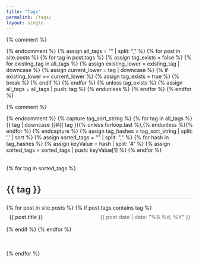 ```yaml
---
title: "Tags"
permalink: /tags/
layout: single
---
```


{% comment %}
<!-- Collect all unique tags from all posts -->
{% endcomment %}
{% assign all_tags = "" | split: "," %}
{% for post in site.posts %}
  {% for tag in post.tags %}
    {% assign tag_exists = false %}
    {% for existing_tag in all_tags %}
      {% assign existing_lower = existing_tag | downcase %}
      {% assign current_lower = tag | downcase %}
      {% if existing_lower == current_lower %}
        {% assign tag_exists = true %}
        {% break %}
      {% endif %}
    {% endfor %}
    {% unless tag_exists %}
      {% assign all_tags = all_tags | push: tag %}
    {% endunless %}
  {% endfor %}
{% endfor %}

{% comment %}
<!-- Sort tags alphabetically (case-insensitive) -->
{% endcomment %}
{% capture tag_sort_string %}
  {% for tag in all_tags %}{{ tag | downcase }}#{{ tag }}{% unless forloop.last %},{% endunless %}{% endfor %}
{% endcapture %}
{% assign tag_hashes = tag_sort_string | split: ',' | sort %}
{% assign sorted_tags = "" | split: "," %}
{% for hash in tag_hashes %}
  {% assign keyValue = hash | split: '#' %}
  {% assign sorted_tags = sorted_tags | push: keyValue[1] %}
{% endfor %}

<div class="tags-list">
  {% for tag in sorted_tags %}
    <div class="tag-section" id="{{ tag | slugify }}">
      <h2 class="tag-title">{{ tag }}</h2>
      <ul class="posts-list">
        {% for post in site.posts %}
          {% if post.tags contains tag %}
            <li class="post-item">
              <a href="{{ post.url }}" class="post-link">
                <span class="post-title">{{ post.title }}</span>
                <span class="post-date">{{ post.date | date: "%B %d, %Y" }}</span>
              </a>
            </li>
          {% endif %}
        {% endfor %}
      </ul>
    </div>
  {% endfor %}
</div>

<style>
.tags-list {
  margin-top: 2rem;
}

.tag-section {
  margin-bottom: 3rem;
}

.tag-title {
  font-size: 1.5rem;
  margin-bottom: 1rem;
  color: #333;
  border-bottom: 2px solid #e8e8e8;
  padding-bottom: 0.5rem;
}

.posts-list {
  list-style: none;
  padding: 0;
  margin: 0;
}

.post-item {
  margin-bottom: 0.5rem;
}

.post-link {
  display: flex;
  justify-content: space-between;
  align-items: center;
  text-decoration: none;
  color: #333;
  padding: 0.5rem;
  border-radius: 4px;
  transition: background-color 0.2s ease;
}

.post-link:hover {
  background-color: #f5f5f5;
  text-decoration: none;
}

.post-title {
  font-weight: 500;
}

.post-date {
  font-size: 0.9rem;
  color: #666;
}
</style>
